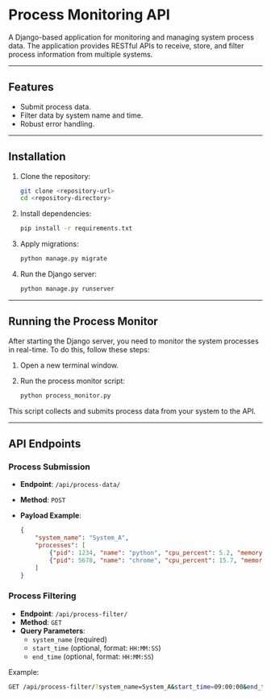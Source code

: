 # Process Monitoring API

A Django-based application for monitoring and managing system process data. The application provides RESTful APIs to receive, store, and filter process information from multiple systems.

---

## Features

- Submit process data.
- Filter data by system name and time.
- Robust error handling.

---

## Installation

1. Clone the repository:

    ```bash
    git clone <repository-url>
    cd <repository-directory>
    ```

2. Install dependencies:

    ```bash
    pip install -r requirements.txt
    ```

3. Apply migrations:

    ```bash
    python manage.py migrate
    ```

4. Run the Django server:

    ```bash
    python manage.py runserver
    ```

---

## Running the Process Monitor

After starting the Django server, you need to monitor the system processes in real-time. To do this, follow these steps:

1. Open a new terminal window.
2. Run the process monitor script:

    ```bash
    python process_monitor.py
    ```

This script collects and submits process data from your system to the API.

---

## API Endpoints

### Process Submission

- **Endpoint**: `/api/process-data/`
- **Method**: `POST`
- **Payload Example**:

    ```json
    {
        "system_name": "System_A",
        "processes": [
            {"pid": 1234, "name": "python", "cpu_percent": 5.2, "memory": 1.5},
            {"pid": 5678, "name": "chrome", "cpu_percent": 15.7, "memory": 8.3}
        ]
    }
    ```

### Process Filtering

- **Endpoint**: `/api/process-filter/`
- **Method**: `GET`
- **Query Parameters**:
    - `system_name` (required)
    - `start_time` (optional, format: `HH:MM:SS`)
    - `end_time` (optional, format: `HH:MM:SS`)

Example:

```bash
GET /api/process-filter/?system_name=System_A&start_time=09:00:00&end_time=17:00:00
